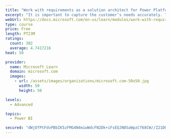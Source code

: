 ```yaml
---
title: "Work with requirements as a solution architect for Power Platform and Dynamics 365"
excerpt: "It is important to capture the customer’s needs accurately. This module explains how to capture requirements and identify functional and non-functional items."
webUrl: https://docs.microsoft.com/en-us/learn/modules/work-with-requirements/
type: course
price: Free
length: PT23M
ratings:
  count: 302
  average: 4.7417216
heat: 50

provider:
  name: Microsoft Learn
  domain: microsoft.com
  images:
    - url: /assets/images/organizations/microsoft.com-50x50.jpg
      width: 50
      height: 50

levels:
  - Advanced

topics:
  - Power BI

secured: "dWjOfPtFdvPBbIK5zFMG4N4miwWdcFN2Dk+iFsEQJN0SaWpzCf68CW//Z21DU2SwpcqHveX9jEH9kgdTFvZc54MJQGFhF2qVxmZYyPREe4xPqt0XezCLXsjyYbnNLFc1YeqbQzUtkNOV9cqTMUu0tmkgzWlU+sRCzZiX1LaX6vie1YIG2hos2AbIOASj1egcmR9pw975UIQgZED2ovmKFCAAcnCsDToA0pa7NROdGoCzYNWe7F8MBXSd0n0kLtK/6UPWDDcyArA4lMOqcC3PgwSpbPCOxAw6unKnNsI53aU5M5tiqOl60HuCKy3MmgvwzfwbOToIhRt49cTWoJmM9nlxpxm9IohWAtr6XujUzbuWMDW6cJR8JeG0eHSQgEhkIlj/Cz8DovI0OT7AwuNhktLsUR+r3GpTTgGivYY/Dxk=;iQIyqh6dVKBGSGztcl2W5A=="
---
```


